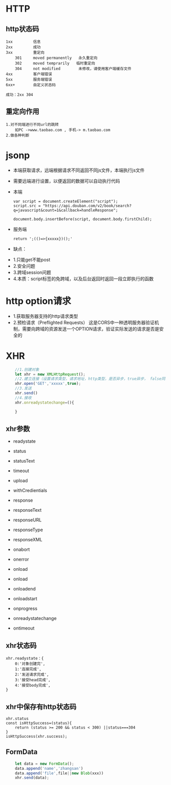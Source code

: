 # HTTP
## http状态码
    1xx         信息
    2xx         成功
    3xx         重定向
        301     moved permanently   永久重定向
        302     moved temprarily   临时重定向
        304     not modified        未修改，请使用客户端缓存文件
    4xx         客户端错误
    5xx         服务端错误      
    6xx+        自定义状态码
    
    成功：2xx 304
## 重定向作用
    1.对不同端进行不同url的跳转
        如PC ->www.taobao.com , 手机-> m.taobao.com
    2.做各种判断

# jsonp
- 本端获取请求，远端根据请求不同返回不同js文件，本端执行js文件
- 需要远端进行设置，以便返回的数据可以自动执行代码

- 本端    
    ```
    var script = document.createElement("script");
    script.src = "https://api.douban.com/v2/book/search?q=javascript&count=1&callback=handleResponse";

    document.body.insertBefore(script, document.body.firstChild);   
    ```
- 服务端  
    ```
    return ';(()=>{xxxxx})();'
    ```
- 缺点：
* 1.只能get不能post
* 2.安全问题
* 3.跨域session问题
* 4.本质：script标签的免跨域，以及后台返回时返回一段立即执行的函数

# http option请求
- 1.获取服务器支持的http请求类型
- 2.预检请求（Preflighted Requests）
    这是CORS中一种透明服务器验证机制，需要向跨域的资源发送一个OPTION请求，验证实际发送的请求是否是安全的

# XHR
```js
    //1.创建对象
    let xhr = new XMLHttpRequest();
    //2.建立连接（设置请求类型，请求地址，http类型，是否异步，true异步， false同步）
    xhr.open('GET','xxxxx',true);       
    //3.发送
    xhr.send()
    //4.接收
    xhr.onreadystatechange=(){

    }
```
## xhr参数
- readystate

- status
- statusText

- timeout

- upload

- withCredientials

- response
- responseText
- responseURL
- responseType
- responseXML


- onabort
- onerror
- onload
- onload 
- onloadend
- onloadstart
- onprogress
- onreadystatechange
- ontimeout

## xhr状态码
    xhr.readystate：{
        0:'对象创建完',
        1:'连接完成',
        2:'发送请求完成',
        3:'接受head完成',
        4:'接受body完成',
    }
## xhr中保存有http状态码 
    xhr.status
    const isHttpSuccess=(status){
        return (status >= 200 && status < 300) ||status===304
    }
    isHttpSuccess(xhr.success);

## FormData
```js
    let data = new FormData();
    data.append('name','zhangsan')
    data.append('file',file||new Blob(xxx))
    xhr.send(data);
```